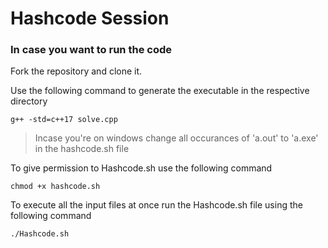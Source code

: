 # Hashcode Session

### In case you want to run the code

Fork the repository and clone it.

Use the following command to generate the executable in the respective directory
```
g++ -std=c++17 solve.cpp 
```

> Incase you're on windows change all occurances of 'a.out' to 'a.exe' in the hashcode.sh file

To give permission to Hashcode.sh use the following command
```
chmod +x hashcode.sh
```

To execute all the input files at once run the Hashcode.sh file using the following command
```
./Hashcode.sh
```
